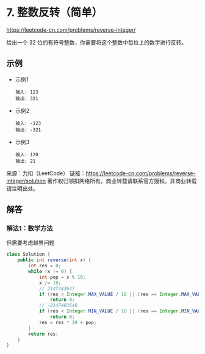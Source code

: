 # 7. 整数反转（简单）
https://leetcode-cn.com/problems/reverse-integer/

给出一个 32 位的有符号整数，你需要将这个整数中每位上的数字进行反转。
## 示例
* 示例1
    ```
    输入: 123
    输出: 321
    ```
* 示例2
    ```
    输入: -123
    输出: -321
    ```
* 示例3
    ```
    输入: 120
    输出: 21
    ```

来源：力扣（LeetCode）
链接：https://leetcode-cn.com/problems/reverse-integer/solution
著作权归领扣网络所有。商业转载请联系官方授权，非商业转载请注明出处。

## 解答
### 解法1：数学方法
但需要考虑越界问题
```java
class Solution {
    public int reverse(int x) {
        int res = 0;
        while (x != 0) {
            int pop = x % 10;
            x /= 10;
            // 2147483647
            if (res > Integer.MAX_VALUE / 10 || (res == Integer.MAX_VALUE / 10 && pop > 7))
                return 0;
            // -2147483648
            if (res < Integer.MIN_VALUE / 10 || (res == Integer.MIN_VALUE / 10 && pop < -8))
                return 0;
            res = res * 10 + pop;
        }
        return res;
    }
}
```
